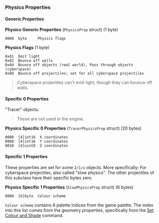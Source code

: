 ### Physics Properties

#### Generic Properties

**Physics Generic Properties** (`PhysicsProp` struct) (1 byte)

    0000  byte     Physics flags


**Physics Flags** (1 byte)

    0x01  Emit light
    0x02  Bounce off walls
    0x04  Bounce off objects (real world), Pass through objects (cyberspace)
    0x08  Bounce off projectiles; set for all cyberspace projectiles


> Cyberspace projectiles can't emit light, though they can bounce off walls.


#### Specific 0 Properties

"Tracer" objects.

> These are not used in the engine.

**Physics Specific 0 Properties** (`TracerPhysicsProp` struct) (20 bytes)

    0000  [4]int16  X coordinates
    0008  [4]int16  Y coordinates
    0010  [4]uint8  Z coordinates


#### Specific 1 Properties

These properties are set for some `2/1/x` objects. More specifically: For cyberspace projectiles, also called "slow physics". The other projectiles of this subclass have their specific bytes zero.

**Physics Specific 1 Properties** (`SlowPhysicsProp` struct) (6 bytes)

    0000  [6]byte  Colour scheme

`Colour scheme` contains 6 palette indices from the game palette. The index into this list comes from the geometry properties, specifically from the [Set Colour and Shade](../../media/Geometry#set-colour-and-shade) command.
